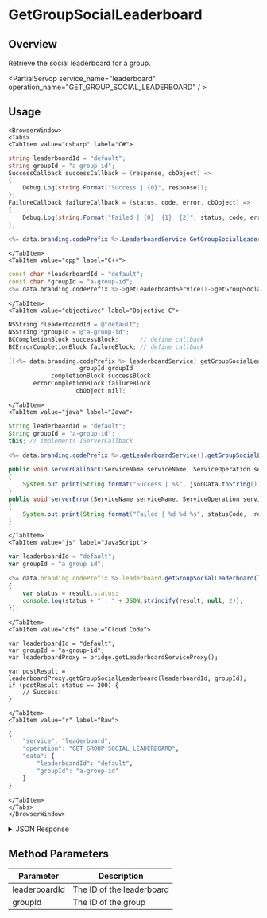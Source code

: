 # GetGroupSocialLeaderboard
## Overview
Retrieve the social leaderboard for a group.

<PartialServop service_name="leaderboard" operation_name="GET_GROUP_SOCIAL_LEADERBOARD" / >

## Usage

```mdx-code-block
<BrowserWindow>
<Tabs>
<TabItem value="csharp" label="C#">
```

```csharp
string leaderboardId = "default";
string groupId = "a-group-id";
SuccessCallback successCallback = (response, cbObject) =>
{
    Debug.Log(string.Format("Success | {0}", response));
};
FailureCallback failureCallback = (status, code, error, cbObject) =>
{
    Debug.Log(string.Format("Failed | {0}  {1}  {2}", status, code, error));
};

<%= data.branding.codePrefix %>.LeaderboardService.GetGroupSocialLeaderboard(leaderboardId, groupId, successCallback, failureCallback);
```

```mdx-code-block
</TabItem>
<TabItem value="cpp" label="C++">
```

```cpp
const char *leaderboardId = "default";
const char *groupId = "a-group-id";
<%= data.branding.codePrefix %>->getLeaderboardService()->getGroupSocialLeaderboard(leaderboardId, groupId, this);
```

```mdx-code-block
</TabItem>
<TabItem value="objectivec" label="Objective-C">
```

```objectivec
NSString *leaderboardId = @"default";
NSString *groupId = @"a-group-id";
BCCompletionBlock successBlock;      // define callback
BCErrorCompletionBlock failureBlock; // define callback

[[<%= data.branding.codePrefix %> leaderboardService] getGroupSocialLeaderboard:leaderboardId
                    groupId:groupId
            completionBlock:successBlock
       errorCompletionBlock:failureBlock
                   cbObject:nil];
```

```mdx-code-block
</TabItem>
<TabItem value="java" label="Java">
```

```java
String leaderboardId = "default";
String groupId = "a-group-id";
this; // implements IServerCallback

<%= data.branding.codePrefix %>.getLeaderboardService().getGroupSocialLeaderboard(leaderboardId, groupId, this);

public void serverCallback(ServiceName serviceName, ServiceOperation serviceOperation, JSONObject jsonData)
{
    System.out.print(String.format("Success | %s", jsonData.toString()));
}
public void serverError(ServiceName serviceName, ServiceOperation serviceOperation, int statusCode, int reasonCode, String jsonError)
{
    System.out.print(String.format("Failed | %d %d %s", statusCode,  reasonCode, jsonError.toString()));
}
```

```mdx-code-block
</TabItem>
<TabItem value="js" label="JavaScript">
```

```javascript
var leaderboardId = "default";
var groupId = "a-group-id";

<%= data.branding.codePrefix %>.leaderboard.getGroupSocialLeaderboard(leaderboardId, groupId, result =>
{
	var status = result.status;
	console.log(status + " : " + JSON.stringify(result, null, 2));
});
```

```mdx-code-block
</TabItem>
<TabItem value="cfs" label="Cloud Code">
```

```cfscript
var leaderboardId = "default";
var groupId = "a-group-id";
var leaderboardProxy = bridge.getLeaderboardServiceProxy();

var postResult = leaderboardProxy.getGroupSocialLeaderboard(leaderboardId, groupId);
if (postResult.status == 200) {
    // Success!
}
```

```mdx-code-block
</TabItem>
<TabItem value="r" label="Raw">
```

```r
{
	"service": "leaderboard",
	"operation": "GET_GROUP_SOCIAL_LEADERBOARD",
	"data": {
		"leaderboardId": "default",
		"groupId": "a-group-id"
	}
}
```

```mdx-code-block
</TabItem>
</Tabs>
</BrowserWindow>
```

<details>
<summary>JSON Response</summary>

```json
{
	"status": 200,
	"data": {
		"leaderboardId": "general",
		"timeBeforeReset": 3358262,
		"leaderboard": [{
			"updatedAt": 1462825797845,
			"pictureUrl": null,
			"playerName": "Peter",
			"playerId": "ee8cad26-16f2-4ef8-9045-3aab84ce6362",
			"createdAt": 1462825797845,
			"data": {
				"nickname": "pete"
			},
			"score": 100,
			"summaryFriendData": null
		}, {
			"updatedAt": 1462825730011,
			"pictureUrl": null,
			"playerName": "Billy",
			"playerId": "295c510f-507f-4bcf-80e1-ebc73708ec3c",
			"createdAt": 1462825730011,
			"data": {
				"nickname": "bill"
			},
			"score": 10,
			"summaryFriendData": null
		}],
		"server_time": 1462825845567
	}
}
```
</details>

## Method Parameters
Parameter | Description
--------- | -----------
leaderboardId | The ID of the leaderboard
groupId | The ID of the group


